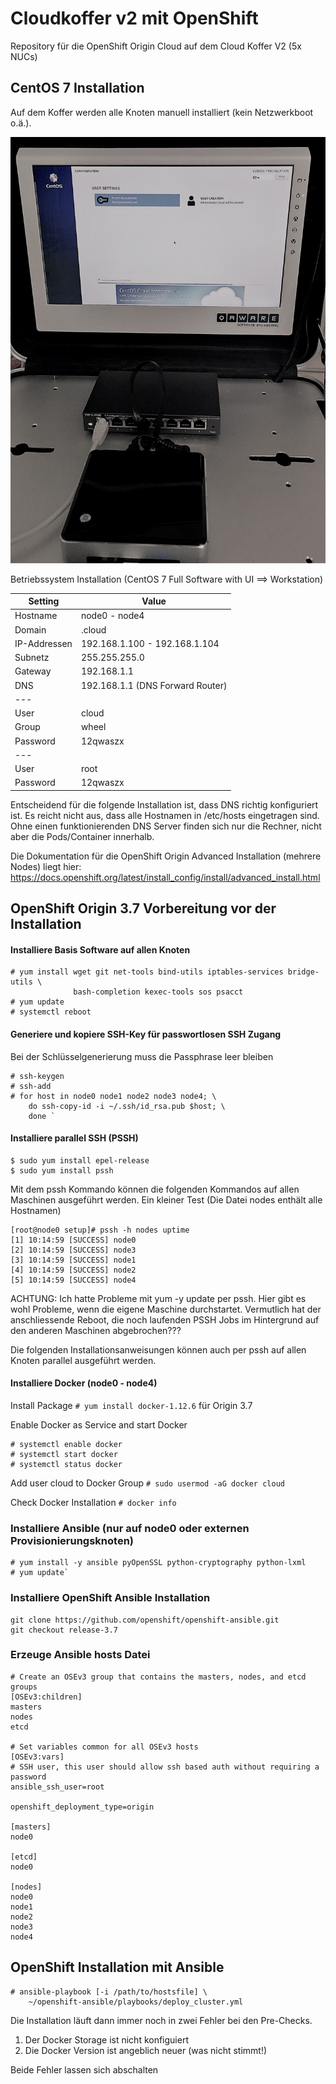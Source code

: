 # Cloudkoffer v2 mit OpenShift
Repository für die OpenShift Origin Cloud auf dem Cloud Koffer V2 (5x NUCs)

## CentOS 7 Installation
Auf dem Koffer werden alle Knoten manuell installiert (kein Netzwerkboot o.ä.).

![Koffer|2x](KofferV2.jpg)

Betriebssystem Installation (CentOS 7 Full Software with UI ==> Workstation)

| Setting       | Value                            | 
| ------------- | ---------------------------------|  
| Hostname      |  node0 - node4                   |
| Domain        | .cloud                           |
| IP-Addressen  | 192.168.1.100 - 192.168.1.104    |
| Subnetz       | 255.255.255.0                    |
| Gateway       | 192.168.1.1                      |
| DNS           | 192.168.1.1 (DNS Forward Router) |
| ---                                              |
| User          | cloud                            |
| Group         | wheel                            |
| Password      | 12qwaszx                         |
| ---                                              |
| User          | root                             |
| Password      | 12qwaszx                         |


Entscheidend für die folgende Installation ist, dass DNS richtig konfiguriert ist.
Es reicht nicht aus, dass alle Hostnamen in /etc/hosts eingetragen sind. 
Ohne einen funktionierenden DNS Server finden sich nur die Rechner, nicht aber
die Pods/Container innerhalb. 

Die Dokumentation für die OpenShift Origin Advanced Installation (mehrere Nodes) liegt hier:
https://docs.openshift.org/latest/install_config/install/advanced_install.html


## OpenShift Origin 3.7 Vorbereitung vor der Installation
#### Installiere Basis Software auf allen Knoten
```
# yum install wget git net-tools bind-utils iptables-services bridge-utils \
              bash-completion kexec-tools sos psacct
# yum update
# systemctl reboot
```

#### Generiere und kopiere SSH-Key für passwortlosen SSH Zugang
Bei der Schlüsselgenerierung muss die Passphrase leer bleiben
```
# ssh-keygen
# ssh-add
# for host in node0 node1 node2 node3 node4; \
    do ssh-copy-id -i ~/.ssh/id_rsa.pub $host; \
    done `
```

#### Installiere parallel SSH (PSSH)
```
$ sudo yum install epel-release
$ sudo yum install pssh
```

Mit dem pssh Kommando können die folgenden Kommandos auf allen Maschinen ausgeführt werden.
Ein kleiner Test (Die Datei nodes enthält alle Hostnamen)
```
[root@node0 setup]# pssh -h nodes uptime
[1] 10:14:59 [SUCCESS] node0
[2] 10:14:59 [SUCCESS] node3
[3] 10:14:59 [SUCCESS] node1
[4] 10:14:59 [SUCCESS] node2
[5] 10:14:59 [SUCCESS] node4
```

ACHTUNG: Ich hatte Probleme mit yum -y update per pssh. Hier gibt es wohl Probleme, 
wenn die eigene Maschine durchstartet. Vermutlich hat der anschliessende Reboot, die
noch laufenden PSSH Jobs im Hintergrund auf den anderen Maschinen abgebrochen???

Die folgenden Installationsanweisungen können auch per pssh auf allen Knoten parallel ausgeführt werden.

#### Installiere Docker (node0 - node4)
Install Package
`# yum install docker-1.12.6` für Origin 3.7

Enable Docker as Service and start Docker
```
# systemctl enable docker
# systemctl start docker
# systemctl status docker
```

Add user cloud to Docker Group
`# sudo usermod -aG docker cloud`

Check Docker Installation
`# docker info`


### Installiere Ansible (nur auf node0 oder externen Provisionierungsknoten)
```
# yum install -y ansible pyOpenSSL python-cryptography python-lxml
# yum update`
```

### Installiere OpenShift Ansible Installation
```
git clone https://github.com/openshift/openshift-ansible.git
git checkout release-3.7
```

### Erzeuge Ansible hosts Datei
```
# Create an OSEv3 group that contains the masters, nodes, and etcd groups
[OSEv3:children]
masters
nodes
etcd

# Set variables common for all OSEv3 hosts
[OSEv3:vars]
# SSH user, this user should allow ssh based auth without requiring a password
ansible_ssh_user=root

openshift_deployment_type=origin

[masters]
node0

[etcd]
node0 

[nodes]
node0
node1
node2
node3
node4
```

## OpenShift Installation mit Ansible
```
# ansible-playbook [-i /path/to/hostsfile] \
    ~/openshift-ansible/playbooks/deploy_cluster.yml
```

Die Installation läuft dann immer noch in zwei Fehler bei den Pre-Checks.
1. Der Docker Storage ist nicht konfiguiert
2. Die Docker Version ist angeblich neuer (was nicht stimmt!)

Beide Fehler lassen sich abschalten
